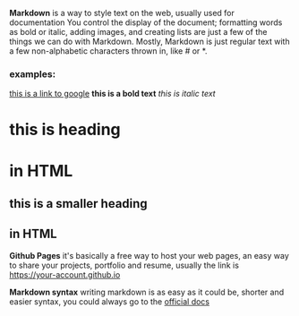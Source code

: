 **Markdown** is a way to style text on the web, usually used for documentation 
You control the display of the document; formatting words as bold or italic, adding images, and creating lists are just a few of the things we can do with Markdown. 
Mostly, Markdown is just regular text with a few non-alphabetic characters thrown in, like # or *.

### examples:
[this is a link to google](googe.com)
**this is a bold text**
*this is italic text*
# this is heading <h1> in HTML
## this is a smaller heading <h2> in HTML
  
  
 **Github Pages**
  it's basically a free way to host your web pages, an easy way to share your projects, portfolio and resume, usually the link is  
  https://your-account.github.io
  
 
  **Markdown syntax**
  writing markdown is as easy as it could be, shorter and easier syntax, you could always go to the [official docs](https://docs.github.com/en/github/writing-on-github/getting-started-with-writing-and-formatting-on-github/basic-writing-and-formatting-syntax)
  
